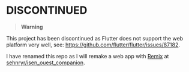 # DISCONTINUED

> **Warning**

This project has been discontinued as Flutter does not support the web platform very well, see: https://github.com/flutter/flutter/issues/87182.

I have renamed this repo as I will remake a web app with [Remix](https://remix.run/) at [sehnryr/isen_ouest_companion](https://github.com/sehnryr/isen_ouest_companion).
